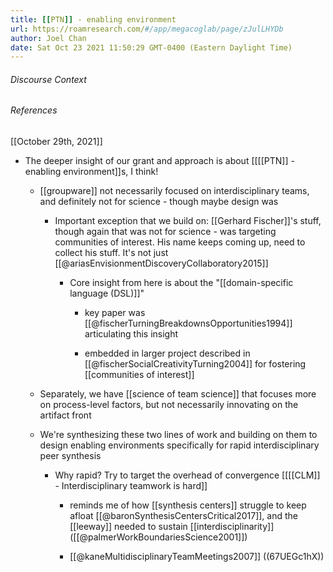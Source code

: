 ```yaml
---
title: [[PTN]] - enabling environment
url: https://roamresearch.com/#/app/megacoglab/page/zJulLHYDb
author: Joel Chan
date: Sat Oct 23 2021 11:50:29 GMT-0400 (Eastern Daylight Time)
---
```




###### Discourse Context



###### References

[[October 29th, 2021]]

- The deeper insight of our grant and approach is about [[[[PTN]] - enabling environment]]s, I think!

    - [[groupware]] not necessarily focused on interdisciplinary teams, and definitely not for science - though maybe design was

        - Important exception that we build on: [[Gerhard Fischer]]'s stuff, though again that was not for science - was targeting communities of interest. His name keeps coming up, need to collect his stuff. It's not just [[@ariasEnvisionmentDiscoveryCollaboratory2015]]

            - Core insight from here is about the "[[domain-specific language (DSL)]]"

                - key paper was [[@fischerTurningBreakdownsOpportunities1994]] articulating this insight

                - embedded in larger project described in [[@fischerSocialCreativityTurning2004]] for fostering [[communities of interest]]

    - Separately, we have [[science of team science]] that focuses more on process-level factors, but not necessarily innovating on the artifact front

    - We're synthesizing these two lines of work and building on them to design enabling environments specifically for rapid interdisciplinary peer synthesis

        - Why rapid? Try to target the overhead of convergence [[[[CLM]] - Interdisciplinary teamwork is hard]]

            - reminds me of how [[synthesis centers]] struggle to keep afloat [[@baronSynthesisCentersCritical2017]], and the [[leeway]] needed to sustain [[interdisciplinarity]] ([[@palmerWorkBoundariesScience2001]])

            - [[@kaneMultidisciplinaryTeamMeetings2007]] ((67UEGc1hX))
